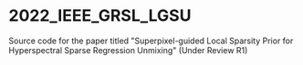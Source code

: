 # 2022_IEEE_GRSL_LGSU
Source code for the paper titled "Superpixel-guided Local Sparsity Prior for Hyperspectral Sparse Regression Unmixing" (Under Review R1)
